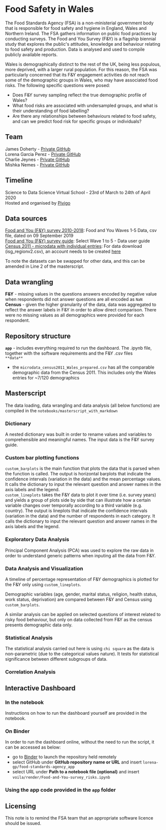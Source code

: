 # Food Safety in Wales 


The Food Standards Agency (FSA) is a non-ministerial government body that is responsible for food safety and hygiene in England, Wales and Northern Ireland. The FSA gathers information on public food practices by conducting surveys. The Food and You Survey (F&Y) is a flagship biennial study that explores the public's attitudes, knowledge and behaviour relating to food safety and production. Data is analysed and used to compile publicly available reports. 

Wales is demographically distinct to the rest of the UK, being less populous, more deprived, with a larger rural population. For this reason, the FSA was particularly concerned that its F&Y engagement activities do not reach some of the demographic groups in Wales, who may have associated food risks. The following specific questions were posed: 

* Does F&Y survey sampling reflect the true demographic profile of Wales? 
* What food risks are associated with undersampled groups, and what is their understanding of food labelling? 
* Are there any relationships between behaviours related to food safety, and can we predict food risk for specific groups or individuals?


## Team

James Doherty - [Private GitHub](https://github.com/jimmyd83) \
Lorena Garcia Perez - [Private GitHub](https://github.com/lorena-gp) \
Charlie Jeynes - [Private GitHub](https://github.com/charliejeynes) \
Mishka Nemes - [Private GitHub](https://github.com/mihaelanemes) 


## Timeline

Science to Data Science Virtual School - 23rd of March to 24th of April 2020 \
Hosted and organised by [Pivigo](https://www.pivigo.com/)

## Data sources

[Food and You (F&Y) survey 2010-2018](https://data.gov.uk/dataset/6cae91e7-a5aa-45b4-880d-29b3b7ea93b0/food-and-you-wave-five): Food and You Waves 1-5 Data, csv file, dated on 09 September 2019 \
[Food and You (F&Y) survey guide](https://data.food.gov.uk/catalog/datasets/3f3ad1b7-8cf3-444b-abbf-f784ea4551e1): Select Wave 1 to 5 - Data user guide \
[Census 2011 - microdata with individual entries](https://www.ons.gov.uk/census/2011census/2011censusdata/censusmicrodata/securemicrodata): For data download (isg_regionv2.csv), an account needs to be created [here](https://www.ukdataservice.ac.uk/get-data/how-to-access/registration)


To note the datasets can be swapped for other data, and this can be amended in Line 2 of the masterscript.

## Data wrangling 

**F&Y** - missing values in the questions answers encoded by negative value when respondents did not answer questions are all encoded as `NaN` \
**Census** - given the higher granularity of the data, data was aggregated to reflect the answer labels in F&Y in order to allow direct comparison. There were no missing values as all demographics were provided for each respondent.


## Repository structure

**`app`** - includes everything required to run the dashboard. The .ipynb file, together with the software requirements and the F&Y .csv files \
`**data**` 
* the `microdata_census2011_Wales_prepared.csv` has all the comparable demographic data from the Census 2011. This includes only the Wales entries for ~7/120 demographics

## Masterscript

The data loading, data wrangling and data analysis (all below functions) are compiled in the `notebooks/masterscript_with_markdown`

### Dictionary 

A nested dictionary was built in order to rename values and variables to comprehensible and meaningful names. The input data is the F&Y survey guide.

### Custom bar plotting functions

`custom_barplots` is the main function that plots the data that is parsed when the function is called. The output is horizontal barplots that indicate the confidence intervals (variation in the data) and the mean percentage values. It calls the dictionary to input the relevant question and answer names in the axis labels and the legend. \
`custom_lineplots` takes the F&Y data to plot it over time (i.e. survey years) and yields a group of plots side by side that can illustrate how a certain variable changes over temporally according to a third variable (e.g. country). The output is  lineplots that indicate the confidence intervals (variation in the data) and the number of respondents in each category. It calls the dictionary to input the relevant question and answer names in the axis labels and the legend. 



### Exploratory Data Analysis

Principal Component Analysis (PCA) was used to explore the raw data in order to understand generic patterns when inputing all the data from F&Y.


### Data Analysis and Visualization

A timeline of percentage representation of F&Y demographics is plotted for the F&Y only using `custom_lineplots`. 

Demographic variables (age, gender, marital status, religion, health status, work status, deprivation) are compared between F&Y and Census using `custom_barplots`. 

A similar analysis can be applied on selected questions of interest related to risky food behaviour, but only on data collected from F&Y as the census presents demographic data only.
 

### Statistical Analysis

The statistical analysis carried out here is using `chi square` as the data is non-parametric (due to the categorical values nature). It tests for statistical significance between different subgroups of data.

### Correlation Analysis



## Interactive Dashboard


### In the notebook

Instructions on how to run the dashboard yourself are provided in the notebook. 

### On Binder 

In order to run the dashboard online, without the need to run the script, it can be accessed as below:
* go to [Binder](https://mybinder.org/) to launch the repository held remotely 
* select GitHub under __GitHub repository name or URL__ and insert `lorena-gp/food-standards-agency_app`
* select URL under __Path to a notebook file (optional)__ and insert `voila/render/Food-and-You-survey_risks.ipynb`

### Using the app code provided in the `app` folder

## Licensing

This note is to remind the FSA team that an appropriate software licence should be issued. 
